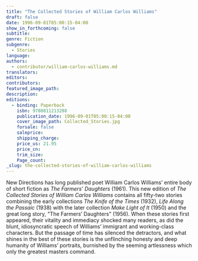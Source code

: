 ```yaml
---
title: "The Collected Stories of William Carlos Williams"
draft: false
date: 1996-09-01T05:00:15-04:00
show_in_forthcoming: false
subtitle:
genre: Fiction
subgenre:
  - Stories
language:
authors:
  - contributor/william-carlos-williams.md
translators:
editors:
contributors:
featured_image_path:
description:
editions:
  - binding: Paperback
    isbn: 9780811213288
    publication_date: 1996-09-01T05:00:15-04:00
    cover_image_path: Collected_Stories.jpg
    forsale: false
    saleprice:
    shipping_charge:
    price_us: 21.95
    price_cn:
    trim_size:
    Page_count:
_slug: the-collected-stories-of-william-carlos-williams
---
```


New Directions has long published poet William Carlos Williams’ entire body of short fiction as _The Farmers’ Daughters_ (1961). This new edition of _The Collected Stories of William Carlos Williams_ contains all fifty-two stories combining the early collections _The Knife of the Times_ (1932), _Life Along the Passaic_ (1938) with the later collection _Make Light of It_ (1950) and the great long story, "The Farmers’ Daughters" (1956). When these stories first appeared, their vitality and immediacy shocked many readers, as did the blunt, idiosyncratic speech of Williams’ immigrant and working-class characters. But the passage of time has silenced the detractors, and what shines in the best of these stories is the unflinching honesty and deep humanity of Williams’ portraits, burnished by the seeming artlessness which only the greatest masters command.

